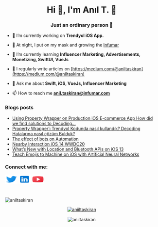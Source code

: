 <h1 align="center">Hi 👋,  I'm Anıl T. 🚀</h1>
<h3 align="center">Just an ordinary person 👻</h3>

- 🔭 I’m currently working on **Trendyol iOS App.**

- 🚀 At night, I put on my mask and growing the [Infumar](https://infumar.com)

- 🌱 I’m currently learning **Influencer Marketing, Advertisements, Monetizing, SwiftUI, VueJs**


- 📝 I regularly write articles on [https://medium.com/@aniltaskiran](https://medium.com/@aniltaskiran)

- 💬 Ask me about **Swift, iOS, VueJs, Influencer Marketing**

- 📫 How to reach me **anil.taskiran@infumar.com**

### Blogs posts
<!-- BLOG-POST-LIST:START -->
- [Using Property Wrapper on Production iOS E-commerce App How did we find solutions to Decoding…](https://aniltaskiran.medium.com/using-property-wrapper-on-production-ios-e-commerce-app-how-did-we-find-solutions-to-decoding-d2cdf13d99cd?source=rss-1ba92a98028------2)
- [Property Wrapper’ı Trendyol Kodunda nasıl kullandık? Decoding Hatalarına nasıl çözüm Bulduk?](https://medium.com/trendyol-tech/property-wrapper%C4%B1-trendyol-kodunda-nas%C4%B1l-kulland%C4%B1k-decoding-hatalar%C4%B1na-nas%C4%B1l-%C3%A7%C3%B6z%C3%BCm-bulduk-9e99f47146f4?source=rss-1ba92a98028------2)
- [The effect of bots on Automation](https://medium.com/trendyol-tech/the-effect-of-bots-on-automation-fb3135908632?source=rss-1ba92a98028------2)
- [Nearby Interaction iOS 14 WWDC20](https://medium.com/flawless-app-stories/nearby-interaction-ios-14-wwdc20-e4ad9bcb3826?source=rss-1ba92a98028------2)
- [What’s New with Location and Bluetooth APIs on iOS 13](https://medium.com/flawless-app-stories/whats-new-with-location-and-bluetooth-apis-on-ios-13-a6d8497ffa39?source=rss-1ba92a98028------2)
- [Teach Emojis to Machine on iOS with Artificial Neural Networks](https://medium.com/trendyol-tech/teach-emojis-to-machine-on-ios-with-artificial-neural-networks-83acf58e3843?source=rss-1ba92a98028------2)
<!-- BLOG-POST-LIST:END -->


<h3 align="left">Connect with me:</h3>
<p align="left">
<a href="https://twitter.com/aniiltaskiran" target="blank"><img align="center" src="Assets/twitter.svg" alt="aniiltaskiran" height="30" width="40" /></a>
<a href="https://linkedin.com/in/aniltaskiran" target="blank"><img align="center" src="Assets/linkedin.svg" alt="aniltaskiran" height="30" width="40" /></a>
<a href="https://www.youtube.com/channel/UCz0jaWqwcQo_DEEtsiMhtrg" target="blank"><img align="center" src="Assets/youtube.svg" alt="aniltaskiran" height="30" width="40" /></a><br>
</p>

<br><p align="left"> <img src="https://komarev.com/ghpvc/?username=aniltaskiran&label=Profile%20views&color=0e75b6&style=flat" alt="aniltaskiran" /> </p>
<p align="center"> <a href="https://twitter.com/aniiltaskiran" target="blank"><img src="https://img.shields.io/twitter/follow/aniiltaskiran?logo=twitter&style=for-the-badge" alt="aniiltaskiran" /></a> </p>
<p align="center"><img align="center" src="https://github-readme-stats.vercel.app/api?username=aniltaskiran&show_icons=true&locale=en" alt="aniltaskiran" /></p>

